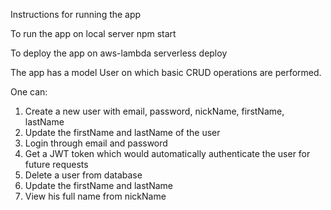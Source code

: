 Instructions for running the app  



To run the app on local server
npm start


To deploy the app on aws-lambda
serverless deploy

The app has a model User on which basic CRUD operations are performed. 

One can:
1. Create a new user with email, password, nickName, firstName, lastName
2. Update the firstName and lastName of the user
3. Login through email and password
4. Get a JWT token which would automatically authenticate the user for future requests
5. Delete a user from database
6. Update the firstName and lastName
7. View his full name from nickName